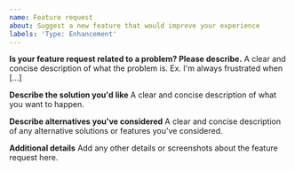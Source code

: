 ```yaml
---
name: Feature request
about: Suggest a new feature that would improve your experience
labels: 'Type: Enhancement'
---
```


**Is your feature request related to a problem? Please describe.**
A clear and concise description of what the problem is. Ex. I'm always frustrated when [...]

**Describe the solution you'd like**
A clear and concise description of what you want to happen.

**Describe alternatives you've considered**
A clear and concise description of any alternative solutions or features you've considered.

**Additional details**
Add any other details or screenshots about the feature request here.
